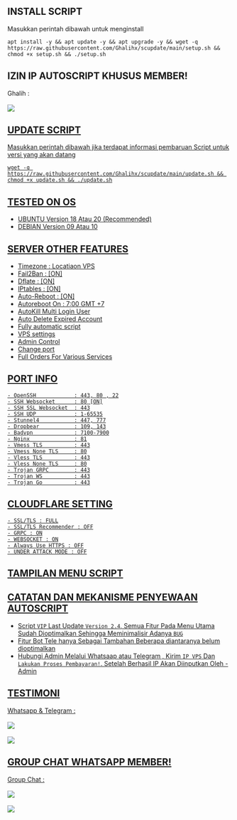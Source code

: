 ## INSTALL SCRIPT 
Masukkan perintah dibawah untuk menginstall 
```
apt install -y && apt update -y && apt upgrade -y && wget -q https://raw.githubusercontent.com/Ghalihx/scupdate/main/setup.sh && chmod +x setup.sh && ./setup.sh
```

## IZIN IP AUTOSCRIPT KHUSUS MEMBER!
Ghalih :
<br><br><a href="https://wa.me/+6283835928783" target=â€_blankâ€><img src="https://img.shields.io/static/v1?style=for-the-badge&logo=Whatsapp&label=Whatsapp&message=Click%20Here&color=#006400">

## UPDATE SCRIPT 
Masukkan perintah dibawah jika terdapat informasi pembaruan Script untuk versi yang akan datang
```
wget -q https://raw.githubusercontent.com/Ghalihx/scupdate/main/update.sh && chmod +x update.sh && ./update.sh
```

## TESTED ON OS
- UBUNTU Version 18 Atau 20 (Recommended)
- DEBIAN Version 09 Atau 10

## SERVER OTHER FEATURES
- Timezone           : Locatiaon VPS
- Fail2Ban           : [ON]
- Dflate             : [ON]
- IPtables           : [ON]
- Auto-Reboot        : [ON]
- Autoreboot On      : 7:00  GMT +7
- AutoKill Multi Login User
- Auto Delete Expired Account
- Fully automatic script
- VPS settings
- Admin Control
- Change port
- Full Orders For Various Services

## PORT INFO
```
- OpenSSH            : 443, 80 , 22
- SSH Websocket      : 80 [ON]
- SSH SSL Websocket  : 443
- SSH UDP            : 1-65535
- Stunnel4           : 447, 777
- Dropbear           : 109, 143
- Badvpn             : 7100-7900
- Nginx              : 81
- Vmess TLS          : 443
- Vmess None TLS     : 80
- Vless TLS          : 443
- Vless None TLS     : 80
- Trojan GRPC        : 443
- Trojan WS          : 443
- Trojan Go          : 443
```

## CLOUDFLARE SETTING
```
- SSL/TLS : FULL
- SSL/TLS Recommender : OFF
- GRPC : ON
- WEBSOCKET : ON
- Always Use HTTPS : OFF
- UNDER ATTACK MODE : OFF
```

## TAMPILAN MENU SCRIPT

## CATATAN DAN MEKANISME PENYEWAAN AUTOSCRIPT 
- Script `VIP` Last Update `Version 2.4`, Semua Fitur Pada Menu Utama Sudah Dioptimalkan Sehingga Meminimalisir Adanya `BUG`<br>
- Fitur Bot Tele hanya Sebagai Tambahan Beberapa diantaranya belum dioptimalkan<br>
- Hubungi Admin Melalui Whatsaap atau Telegram , Kirim `IP VPS` Dan `Lakukan Proses Pembayaran!`. Setelah Berhasil IP Akan Diinputkan Oleh - Admin<br>

## TESTIMONI
Whatsapp & Telegram :
<br><br><a href="https://t.me/testighalih" target="_blank"><img src="https://img.shields.io/static/v1?style=for-the-badge&logo=Telegram&label=Telegram&message=Click%20Here&color=0088cc"></a>
<br><br><a href="https://whatsapp.com/channel/0029VaaRHbjJENy5s37rOl0U" target="_blank"><img src="https://img.shields.io/static/v1?style=for-the-badge&logo=Whatsapp&label=Saluran&message=Click%20Here&color=#006400">

## GROUP CHAT WHATSAPP MEMBER!
Group Chat :
<br><br><a href="https://chat.whatsapp.com/ENzsH813IKzLbARWtB6Ysl" target=â€_blankâ€><img src="https://img.shields.io/static/v1?style=for-the-badge&logo=Whatsapp&label=Group 1&message=Click%20Here&color=#006400">
<br><br><a href="https://chat.whatsapp.com/H3hhaEWqQkR6PhbeCMTiI1" target=â€_blankâ€><img src="https://img.shields.io/static/v1?style=for-the-badge&logo=Whatsapp&label=Group 1&message=Click%20Here&color=#006400">

